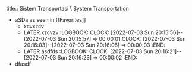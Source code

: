 title:: Sistem Transportasi \\ System Transportation

- aSDa as seen in [[Favorites]]
	- xcvxzcv
	- LATER xzcvzv
	  :LOGBOOK:
	  CLOCK: [2022-07-03 Sun 20:15:56]--[2022-07-03 Sun 20:15:57] =>  00:00:01
	  CLOCK: [2022-07-03 Sun 20:16:03]--[2022-07-03 Sun 20:16:06] =>  00:00:03
	  :END:
	- LATER asdfds
	  :LOGBOOK:
	  CLOCK: [2022-07-03 Sun 20:16:21]--[2022-07-03 Sun 20:16:23] =>  00:00:02
	  :END:
- dfasdf